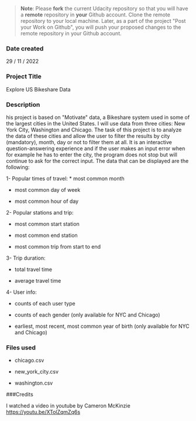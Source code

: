 >**Note**: Please **fork** the current Udacity repository so that you will have a **remote** repository in **your** Github account. Clone the remote repository to your local machine. Later, as a part of the project "Post your Work on Github", you will push your proposed changes to the remote repository in your Github account.

### Date created

29 / 11 / 2022

### Project Title

Explore US Bikeshare Data

### Description

his project is based on "Motivate" data, a Bikeshare system used in some of the largest cities in the United States. I will use data from three cities: New York City, Washington and Chicago. The task of this project is to analyze the data of these cities and allow the user to filter the results by city (mandatory), month, day or not to filter them at all. It is an interactive question-answering experience and if the user makes an input error when for example he has to enter the city, the program does not stop but will continue to ask for the correct input. The data that can be displayed are the following:

1- Popular times of travel: * most common month

  * most common day of week
  
  * most common hour of day

2- Popular stations and trip:

  * most common start station

  * most common end station

  * most common trip from start to end

3- Trip duration:

 * total travel time

 * average travel time

4- User info:

 * counts of each user type

 * counts of each gender (only available for NYC and Chicago)

 * earliest, most recent, most common year of birth (only available for NYC and Chicago)

### Files used


   * chicago.csv

   * new_york_city.csv

   * washington.csv

###Credits

I watched a video in youtube by Cameron McKinzie https://youtu.be/XTolZqmZq6s 

